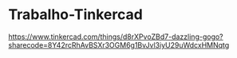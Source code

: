# Trabalho-Tinkercad
https://www.tinkercad.com/things/d8rXPvoZBd7-dazzling-gogo?sharecode=8Y42rcRhAvBSXr3OGM6g1BvJvl3iyU29uWdcxHMNqtg
